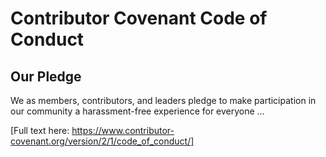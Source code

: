 # Contributor Covenant Code of Conduct

## Our Pledge
We as members, contributors, and leaders pledge to make participation in our
community a harassment-free experience for everyone …

[Full text here: https://www.contributor-covenant.org/version/2/1/code_of_conduct/]
